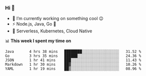 ### Hi 👋

<!--
**nodejh/nodejh** is a ✨ _special_ ✨ repository because its `README.md` (this file) appears on your GitHub profile.

Here are some ideas to get you started:

- 🔭 I’m currently working on ...
- 🌱 I’m currently learning ...
- 👯 I’m looking to collaborate on ...
- 🤔 I’m looking for help with ...
- 💬 Ask me about ...
- 📫 How to reach me: ...
- 😄 Pronouns: ...
- ⚡ Fun fact: ...
-->

- 🔭 I’m currently working on something cool :wink:
- ⚡ Node.js, Java, Go :thought_balloon:
- 🤖 Serverless, Kubernetes, Cloud Native

📊 **This week I spent my time on**

<!--START_SECTION:waka-->
```text
Java       4 hrs 38 mins   ████████░░░░░░░░░░░░░░░░░   31.52 % 
Go         3 hrs 35 mins   ██████░░░░░░░░░░░░░░░░░░░   24.36 % 
JSON       1 hr 41 mins    ███░░░░░░░░░░░░░░░░░░░░░░   11.43 % 
Markdown   1 hr 30 mins    ██▓░░░░░░░░░░░░░░░░░░░░░░   10.26 % 
YAML       1 hr 19 mins    ██▒░░░░░░░░░░░░░░░░░░░░░░   08.96 % 
```
<!--END_SECTION:waka-->


<!--
:traffic_light: **Visitors**

![visitors](https://visitor-badge.glitch.me/badge?page_id=nodejh.nodejh)
-->
